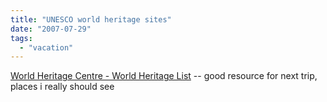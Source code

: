 ```yaml
---
title: "UNESCO world heritage sites"
date: "2007-07-29"
tags: 
  - "vacation"
---
```


[World Heritage Centre - World Heritage List](http://whc.unesco.org/en/list "World Heritage Centre - World Heritage List") -- good resource for next trip, places i really should see

